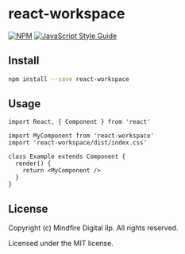 # react-workspace

> 

[![NPM](https://img.shields.io/npm/v/react-workspace.svg)](https://www.npmjs.com/package/react-workspace) [![JavaScript Style Guide](https://img.shields.io/badge/code_style-standard-brightgreen.svg)](https://standardjs.com)

## Install

```bash
npm install --save react-workspace
```

## Usage

```tsx
import React, { Component } from 'react'

import MyComponent from 'react-workspace'
import 'react-workspace/dist/index.css'

class Example extends Component {
  render() {
    return <MyComponent />
  }
}
```

## License

Copyright (c) Mindfire Digital llp. All rights reserved.

Licensed under the MIT license.
